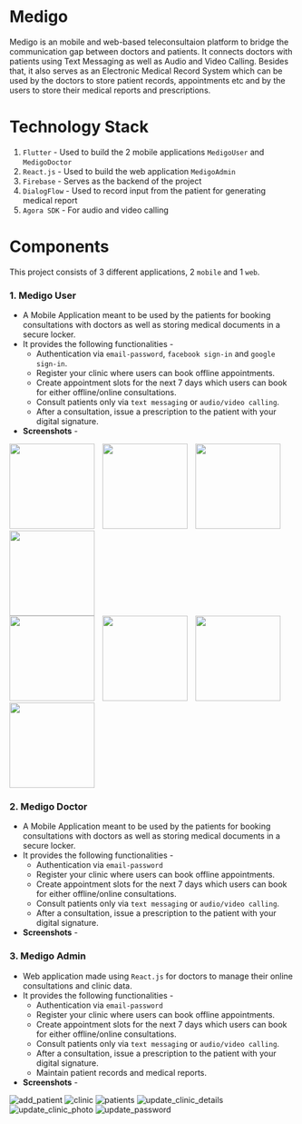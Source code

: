 # Medigo

Medigo is an mobile and web-based teleconsultaion platform to bridge the communication gap between doctors and patients. It connects doctors with patients using Text Messaging as well as Audio and Video Calling.
Besides that, it also serves as an Electronic Medical Record System which can be used by the doctors to store patient records, appointments etc and by the users to store their medical reports and prescriptions.

# Technology Stack

1. `Flutter` - Used to build the 2 mobile applications `MedigoUser` and `MedigoDoctor`
2. `React.js` - Used to build the web application `MedigoAdmin`
3. `Firebase` - Serves as the backend of the project
4. `DialogFlow` - Used to record input from the patient for generating medical report
5. `Agora SDK` - For audio and video calling

# Components

This project consists of 3 different applications, 2 `mobile` and 1 `web`.

### 1. Medigo User

* A Mobile Application meant to be used by the patients for booking consultations with doctors as well as storing medical documents in a secure locker.
* It provides the following functionalities -
  * Authentication via `email-password`, `facebook sign-in` and `google sign-in`.
  * Register your clinic where users can book offline appointments.
  * Create appointment slots for the next 7 days which users can book for either offline/online consultations.
  * Consult patients only via `text messaging` or `audio/video calling`.
  * After a consultation, issue a prescription to the patient with your digital signature.
* **Screenshots** -
<div style="flex-direction: row;">
  <img src="https://user-images.githubusercontent.com/45410599/132083985-22fabd02-3937-4b75-95d3-b5e2639e0d94.jpg" width="150px" style="margin-right: 10px;" alt="">
  <img src="https://user-images.githubusercontent.com/45410599/132084000-e8176dda-2915-4fd2-92ac-d2619446eb1a.jpg" width="150px" style="margin-right: 10px;" alt="">
 <img src="https://user-images.githubusercontent.com/45410599/132084016-e508e3ed-58b2-4e75-b675-2828f3149844.jpg" width="150px" style="margin-right: 10px;" alt="">
  <img src="https://user-images.githubusercontent.com/45410599/132084038-4668cfe0-d7e4-4126-83bb-2f592acefa13.jpg" width="150px" alt="">
</div>
<div style="flex-direction: row;">
  <img src="https://user-images.githubusercontent.com/45410599/132084055-830c907d-0293-4e1b-b401-b95bab8f40f7.jpg" width="150px" style="margin-right: 10px;" alt="">
  <img src="https://user-images.githubusercontent.com/45410599/132084105-3ce1aa0a-64b6-4efb-a691-d72b90593dae.jpg" width="150px" style="margin-right: 10px;" alt="">
 <img src="https://user-images.githubusercontent.com/45410599/132084112-c3edb2f4-9565-428f-aadc-3ee1b252ffc1.jpg" width="150px" style="margin-right: 10px;" alt="">
  <img src="https://user-images.githubusercontent.com/45410599/132084114-6c2fd0f8-9c6c-4057-8c38-da35c96ca4ec.jpg" width="150px" alt="">
</div>

### 2. Medigo Doctor

* A Mobile Application meant to be used by the patients for booking consultations with doctors as well as storing medical documents in a secure locker.
* It provides the following functionalities -
  * Authentication via `email-password`
  * Register your clinic where users can book offline appointments.
  * Create appointment slots for the next 7 days which users can book for either offline/online consultations.
  * Consult patients only via `text messaging` or `audio/video calling`.
  * After a consultation, issue a prescription to the patient with your digital signature.
* **Screenshots** -


### 3. Medigo Admin
* Web application made using `React.js` for doctors to manage their online consultations and clinic data.
* It provides the following functionalities -
  * Authentication via `email-password`
  * Register your clinic where users can book offline appointments.
  * Create appointment slots for the next 7 days which users can book for either offline/online consultations.
  * Consult patients only via `text messaging` or `audio/video calling`.
  * After a consultation, issue a prescription to the patient with your digital signature.
  * Maintain patient records and medical reports.
* **Screenshots** -

![add_patient](https://user-images.githubusercontent.com/45410599/129363923-c87a7c40-c880-42d1-b507-cd9f4929f816.png)
![clinic](https://user-images.githubusercontent.com/45410599/129363933-5d7f6272-61d6-4e1a-ad7d-59688cfc1a98.png)
![patients](https://user-images.githubusercontent.com/45410599/129363939-ef4949a9-91be-4f6c-bc19-bae3e7d7f0fd.png)
![update_clinic_details](https://user-images.githubusercontent.com/45410599/129363945-01dc67c5-6c57-431d-8fa0-5d6a461b9016.png)
![update_clinic_photo](https://user-images.githubusercontent.com/45410599/129363947-a24f5bb0-3be6-4853-b0ae-702546f4dfeb.png)
![update_password](https://user-images.githubusercontent.com/45410599/129363950-96167f4c-4b8b-4937-afbc-174ddbc7882b.png)


